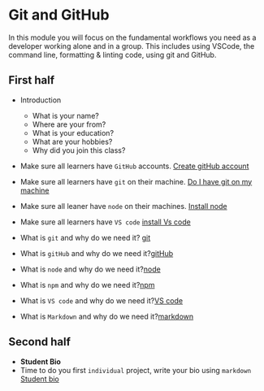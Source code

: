 # Git and GitHub

In this module you will focus on the fundamental workflows you need as a
developer working alone and in a group. This includes using VSCode, the command
line, formatting & linting code, using git and GitHub.

## First half

- Introduction

  - What is your name?
  - Where are your from?
  - What is your education?
  - What are your hobbies?
  - Why did you join this class?

- Make sure all learners have `GitHub` accounts.
  [Create gitHub account](https://www.github.com)
- Make sure all learners have `git` on their machine.
  [Do I have git on my machine](../materials/git-installalation.md)
- Make sure all leaner have `node` on their machines.
  [Install node](../materials/node-installation.md)
- Make sure all learners have `VS code`
  [install Vs code](https://code.visualstudio.com/download)

- What is `git` and why do we need it? [git](../materials/git-intro.md)
- What is `gitHub` and why do we need it?[gitHub](../materials/github-intro.md)
- What is `node` and why do we need it?[node](../materials/node-intro.md)
- What is `npm` and why do we need it?[npm](../materials/npm-intro.md)
- What is `VS code` and why do we need
  it?[VS code](../materials/vs-code-intro.md)
- What is `Markdown` and why do we need
  it?[markdown](../materials/markdown-intro.md)

## Second half

- **Student Bio**
- Time to do you first `individual` project, write your bio using `markdown`
  [Student bio](../deliverables/student-bio.md)
